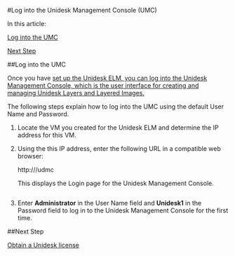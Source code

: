 #Log into the Unidesk Management Console (UMC)
In this article:
[ Log into the UMC](#Log)[        ](#Log)
[ Next Step](#Next)[        ](#Next)
##Log into the UMC<a name="Log"></a>
Once you have [set up the Unidesk ELM](get_started_deploy_unidesk_elm_co4)[, you can log into the Unidesk Management Console, which is the user interface for creating and managing Unidesk Layers and Layered Images.](get_started_deploy_unidesk_elm_co4)
The following steps explain how to log into the UMC using the default User Name and Password.  
<ol>            <li>                <p>Locate the VM you created for the Unidesk ELM and determine the IP address for this VM. </p>            </li>            <li>                <p>Using the this IP address, enter the following URL in a compatible web browser:</p>                <p>http://<i><IP_address_of new_VM></i>/udmc</p>                <p>This displays the Login page for the Unidesk Management Console.			</p>                <p><a href="Resources/Images/umc.png"><img></img></a>                </p>            </li>            <li>                <p>Enter <b>Administrator</b> in the User Name field and <b>Unidesk1</b> in the Password field to log in to the Unidesk Management Console for the first time.</p>            </li>        </ol>
##Next Step<a name="Next"></a>
[Obtain a Unidesk license](get_started_license_co4)[        ](get_started_license_co4)

